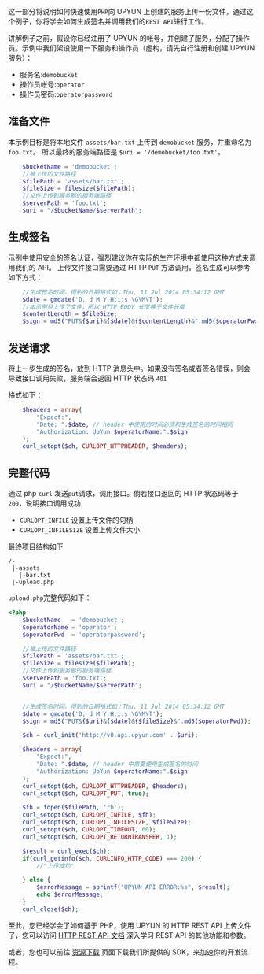 这一部分将说明如何快速使用`PHP`向 UPYUN 上创建的服务上传一份文件，通过这个例子，你将学会如何生成签名并调用我们的`REST API`进行工作。

讲解例子之前，假设你已经注册了 UPYUN 的帐号，并创建了服务，分配了操作员。示例中我们架设使用一下服务和操作员（虚构，请先自行注册和创建 UPYUN 服务）：

- 服务名:`demobucket`
- 操作员帐号:`operator`
- 操作员密码:`operatorpassword`


## 准备文件
本示例目标是将本地文件 `assets/bar.txt` 上传到 `demobucket` 服务，并重命名为 `foo.txt`。
所以最终的服务端路径是 `$uri = '/demobucket/foo.txt'`。

```php
    $bucketName = 'demobucket';
    //被上传的文件路径
    $filePath = 'assets/bar.txt';
    $fileSize = filesize($filePath);
    //文件上传到服务器的服务端路径
    $serverPath = 'foo.txt';
    $uri = "/$bucketName/$serverPath";
```

## 生成签名

示例中使用安全的签名认证，强烈建议你在实际的生产环境中都使用这种方式来调用我们的 API。
上传文件接口需要通过 HTTP `PUT` 方法调用，签名生成可以参考如下方式：

```php
    //生成签名时间。得到的日期格式如：Thu, 11 Jul 2014 05:34:12 GMT
    $date = gmdate('D, d M Y H:i:s \G\M\T');
    //本示例只上传了文件，所以 HTTP BODY 长度等于文件长度
    $contentLength = $fileSize;
    $sign = md5("PUT&{$uri}&{$date}&{$contentLength}&".md5($operatorPwd));
```

## 发送请求

将上一步生成的签名，放到 HTTP 消息头中。如果没有签名或者签名错误，则会导致接口调用失败，服务端会返回 HTTP 状态码 `401`

格式如下：
```php
    $headers = array(
        "Expect:",
        "Date: ".$date, // header 中使用的时间必须和生成签名的时间相同
        "Authorization: UpYun $operatorName:".$sign
    );
    curl_setopt($ch, CURLOPT_HTTPHEADER, $headers);
```

## 完整代码

通过 php `curl` 发送`put`请求，调用接口。倘若接口返回的 HTTP 状态码等于`200`，说明接口调用成功
- `CURLOPT_INFILE` 设置上传文件的句柄
- `CURLOPT_INFILESIZE` 设置上传文件大小

最终项目结构如下

```
/-
 |-assets
   |-bar.txt
 |-upload.php
```

`upload.php`完整代码如下：
```php
<?php
    $bucketName   = 'demobucket';
    $operatorName = 'operator';
    $operatorPwd  = 'operatorpassword';

    //被上传的文件路径
    $filePath = 'assets/bar.txt';
    $fileSize = filesize($filePath);
    //文件上传到服务器的服务端路径
    $serverPath = 'foo.txt';
    $uri = "/$bucketName/$serverPath";


    //生成签名时间。得到的日期格式如：Thu, 11 Jul 2014 05:34:12 GMT
    $date = gmdate('D, d M Y H:i:s \G\M\T');
    $sign = md5("PUT&{$uri}&{$date}&{$fileSize}&".md5($operatorPwd));

    $ch = curl_init('http://v0.api.upyun.com' . $uri);

    $headers = array(
        "Expect:",
        "Date: ".$date, // header 中需要使用生成签名的时间
        "Authorization: UpYun $operatorName:".$sign
    );
    curl_setopt($ch, CURLOPT_HTTPHEADER, $headers);
    curl_setopt($ch, CURLOPT_PUT, true);

    $fh = fopen($filePath, 'rb');
    curl_setopt($ch, CURLOPT_INFILE, $fh);
    curl_setopt($ch, CURLOPT_INFILESIZE, $fileSize);
    curl_setopt($ch, CURLOPT_TIMEOUT, 60);
    curl_setopt($ch, CURLOPT_RETURNTRANSFER, 1);

    $result = curl_exec($ch);
    if(curl_getinfo($ch, CURLINFO_HTTP_CODE) === 200) {
        //"上传成功"

    } else {
        $errorMessage = sprintf("UPYUN API ERROR:%s", $result);
        echo $errorMessage;
    }
    curl_close($ch);
```

至此，您已经学会了如何基于 PHP，使用 UPYUN 的 HTTP REST API 上传文件了，您可以访问 [HTTP REST API 文档](/api/rest_api/) 深入学习 REST API 的其他功能和参数。

或者，您也可以前往 [资源下载](/download/#sdk) 页面下载我们所提供的 SDK，来加速你的开发流程。
